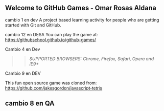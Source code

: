 ## Welcome to GitHub Games - Omar Rosas Aldana
 cambio 1 en dev
A project based learning activity for people who are getting started with Git and GitHub.

cambio 12 en DESA
You can play the game at: https://githubschool.github.io/github-games/

Cambio 4 en Dev
>> _*SUPPORTED BROWSERS*: Chrome, Firefox, Safari, Opera and IE9+_

Cambio 9 en DEV

This fun open source game was cloned from: https://github.com/jakesgordon/javascript-tetris

## cambio 8 en QA
